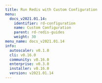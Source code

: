 ```yaml
---
title: Run Redis with Custom Configuration
menu:
  docs_v2021.01.14:
    identifier: rd-configuration
    name: Custom Configuration
    parent: rd-redis-guides
    weight: 30
menu_name: docs_v2021.01.14
info:
  autoscaler: v0.1.0
  cli: v0.16.0
  community: v0.16.0
  enterprise: v0.3.0
  installer: v0.16.0
  version: v2021.01.14
---
```


